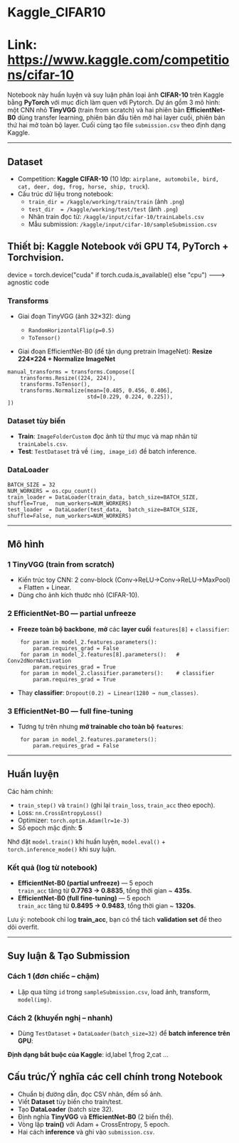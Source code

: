 # Kaggle_CIFAR10
# Link: https://www.kaggle.com/competitions/cifar-10

Notebook này huấn luyện và suy luận phân loại ảnh **CIFAR-10** trên Kaggle bằng **PyTorch** với mục đích làm quen với Pytorch. Dự án gồm 3 mô hình: một CNN nhỏ **TinyVGG** (train from scratch) và hai phiên bản **EfficientNet-B0** dùng transfer learning, phiên bản đầu tiên mở hai layer cuối, phiên bản thứ hai mở toàn bộ layer. Cuối cùng tạo file `submission.csv` theo định dạng Kaggle.

-------------------------------

## Dataset
- Competition: **Kaggle CIFAR-10** (10 lớp: `airplane, automobile, bird, cat, deer, dog, frog, horse, ship, truck`).
- Cấu trúc dữ liệu trong notebook:
  - `train_dir = /kaggle/working/train/train` (ảnh `.png`)
  - `test_dir  = /kaggle/working/test/test` (ảnh `.png`)
  - Nhãn train đọc từ: `/kaggle/input/cifar-10/trainLabels.csv`
  - Mẫu submission: `/kaggle/input/cifar-10/sampleSubmission.csv`

## Thiết bị: Kaggle Notebook với **GPU T4**, PyTorch + Torchvision.
device = torch.device("cuda" if torch.cuda.is_available() else "cpu")
---> agnostic code

### Transforms
- Giai đoạn TinyVGG (ảnh 32×32): dùng
  - `RandomHorizontalFlip(p=0.5)`
  - `ToTensor()`

- Giai đoạn EfficientNet-B0 (để tận dụng pretrain ImageNet): **Resize 224×224 + Normalize ImageNet**
```
manual_transforms = transforms.Compose([
    transforms.Resize((224, 224)),
    transforms.ToTensor(),
    transforms.Normalize(mean=[0.485, 0.456, 0.406],
                         std=[0.229, 0.224, 0.225]),
])
```

### Dataset tùy biến
- **Train**: `ImageFolderCustom` đọc ảnh từ thư mục và map nhãn từ `trainLabels.csv`.
- **Test**: `TestDataset` trả về `(img, image_id)` để batch inference.

### DataLoader
```
BATCH_SIZE = 32
NUM_WORKERS = os.cpu_count()
train_loader = DataLoader(train_data, batch_size=BATCH_SIZE, shuffle=True,  num_workers=NUM_WORKERS)
test_loader  = DataLoader(test_data,  batch_size=BATCH_SIZE, shuffle=False, num_workers=NUM_WORKERS)
```

---

## Mô hình

### 1 TinyVGG (train from scratch)
- Kiến trúc toy CNN: 2 conv-block (Conv→ReLU→Conv→ReLU→MaxPool) + Flatten + Linear.
- Dùng cho ảnh kích thước nhỏ (CIFAR-10).

### 2 EfficientNet-B0 — **partial unfreeze**
- **Freeze toàn bộ backbone**, **mở** các **layer cuối** `features[8]` + `classifier`:
```
    for param in model_2.features.parameters():
        param.requires_grad = False
    for param in model_2.features[8].parameters():   # Conv2dNormActivation
        param.requires_grad = True
    for param in model_2.classifier.parameters():    # classifier
        param.requires_grad = True
```
- Thay **classifier**: `Dropout(0.2) → Linear(1280 → num_classes)`.

### 3 EfficientNet-B0 — **full fine-tuning**
- Tương tự trên nhưng **mở trainable cho toàn bộ `features`**:
```
    for param in model_2.features.parameters():
        param.requires_grad = False
```

---

## Huấn luyện

Các hàm chính:
- `train_step()` và `train()` (ghi lại `train_loss`, `train_acc` theo epoch).
- Loss: `nn.CrossEntropyLoss()`
- Optimizer: `torch.optim.Adam(lr=1e-3)`
- Số epoch mặc định: **5**

Nhớ đặt `model.train()` khi huấn luyện, `model.eval()` + `torch.inference_mode()` khi suy luận.

### Kết quả (log từ notebook)
- **EfficientNet-B0 (partial unfreeze)** — 5 epoch  
    `train_acc` tăng từ **0.7763 → 0.8835**, tổng thời gian ~ **435s**.
- **EfficientNet-B0 (full fine-tuning)** — 5 epoch  
    `train_acc` tăng từ **0.8495 → 0.9483**, tổng thời gian ~ **1320s**.

Lưu ý: notebook chỉ log **train_acc**, bạn có thể tách **validation set** để theo dõi overfit.

---

## Suy luận & Tạo Submission

### Cách 1 (đơn chiếc – chậm)
- Lặp qua từng `id` trong `sampleSubmission.csv`, load ảnh, transform, `model(img)`.

### Cách 2 (khuyến nghị – nhanh)
- Dùng `TestDataset` + `DataLoader(batch_size=32)` để **batch inference trên GPU**:

**Định dạng bắt buộc của Kaggle**:
id,label
1,frog
2,cat
...

## Cấu trúc/Ý nghĩa các cell chính trong Notebook
- Chuẩn bị đường dẫn, đọc CSV nhãn, đếm số ảnh.
- Viết **Dataset** tùy biến cho train/test.
- Tạo **DataLoader** (batch size 32).
- Định nghĩa **TinyVGG** và **EfficientNet-B0** (2 biến thể).
- Vòng lặp **train()** với Adam + CrossEntropy, 5 epoch.
- Hai cách **inference** và ghi vào `submission.csv`.

